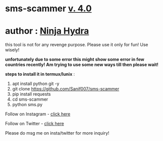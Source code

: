 # sms-scammer [v. 4.0](https://github.com/Sanif007/sms-scammer)
# author : [Ninja Hydra ](https://github.com/Sanif007)
this tool is not for any revenge purpose. Please use it only for fun! Use wisely!

**unfortunately due to some error this might show some error in few countries recently!  Am trying to use some new ways till then please wait!**

**steps to install it in termux/lunix** :
1. apt install python git -y
2. git clone https://github.com/Sanif007/sms-scammer
3. pip install requests
4. cd sms-scammer
5. python sms.py

Follow on Instagram - [click here](https://instagram.com/sanif_kumar)

Follow on Twitter - [click here](https://twitter.com/NinjaHydra1)

Please do msg me on insta/twitter for more inquiry! 
